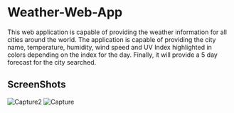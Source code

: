 # Weather-Web-App
This web application is capable of providing the weather information for all cities around the world. The application is capable of providing the city name, temperature, humidity, wind speed and UV Index highlighted in colors depending on the index for the day. Finally, it will provide a 5 day forecast for the city searched. 

## ScreenShots

![Capture2](https://user-images.githubusercontent.com/73205731/106371533-773e8500-6333-11eb-86bf-3f3d58540420.PNG)
![Capture](https://user-images.githubusercontent.com/73205731/106371534-773e8500-6333-11eb-9555-92dcc1b75a0d.PNG)

